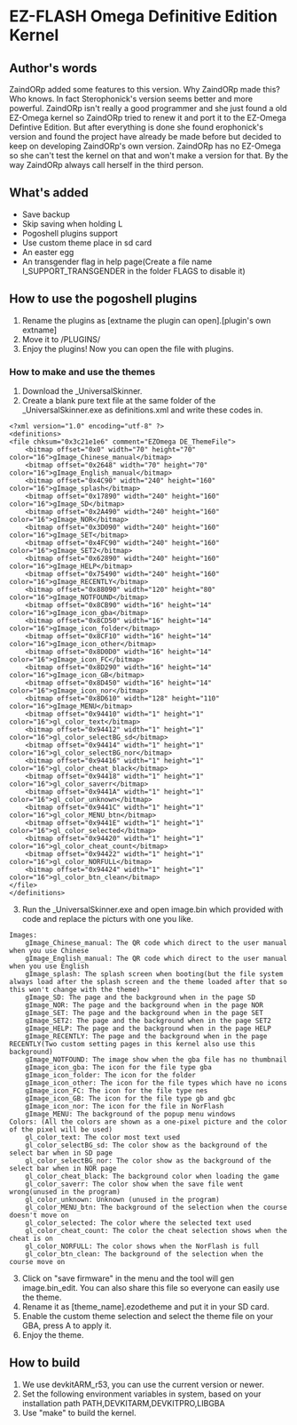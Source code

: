 # EZ-FLASH  Omega Definitive Edition Kernel

## Author's words

ZaindORp added some features to this version.
Why ZaindORp made this? Who knows. In fact Sterophonick's version seems better and more powerful.
ZaindORp isn't really a good programmer and she just found a old EZ-Omega kernel so ZaindORp tried to renew it and port it to the EZ-Omega Defintive Edition.
But after everything is done she found erophonick's version and found the project have already be made before but decided to keep on developing ZaindORp's own version. ZaindORp has no EZ-Omega so she can't test the kernel on that and won't make a version for that.
By the way ZaindORp always call herself in the third person.

## What's added

- Save backup
- Skip saving when holding L
- Pogoshell plugins support
- Use custom theme place in sd card
- An easter egg
- An transgender flag in help page(Create a file name I_SUPPORT_TRANSGENDER in the folder FLAGS to disable it)

## How to use the pogoshell plugins

1. Rename the plugins as [extname the plugin can open].[plugin's own extname]
2. Move it to /PLUGINS/
3. Enjoy the plugins! Now you can open the file with plugins.

### How to make and use the themes

1. Download the _UniversalSkinner.
2. Create a blank pure text file at the same folder of the _UniversalSkinner.exe as definitions.xml and write these codes in.
```
<?xml version="1.0" encoding="utf-8" ?>
<definitions>
<file chksum="0x3c21e1e6" comment="EZOmega DE_ThemeFile">
    <bitmap offset="0x0" width="70" height="70" color="16">gImage_Chinese_manual</bitmap>
    <bitmap offset="0x2648" width="70" height="70" color="16">gImage_English_manual</bitmap>
    <bitmap offset="0x4C90" width="240" height="160" color="16">gImage_splash</bitmap>
    <bitmap offset="0x17890" width="240" height="160" color="16">gImage_SD</bitmap>
    <bitmap offset="0x2A490" width="240" height="160" color="16">gImage_NOR</bitmap>
    <bitmap offset="0x3D090" width="240" height="160" color="16">gImage_SET</bitmap>
    <bitmap offset="0x4FC90" width="240" height="160" color="16">gImage_SET2</bitmap>
    <bitmap offset="0x62890" width="240" height="160" color="16">gImage_HELP</bitmap>
    <bitmap offset="0x75490" width="240" height="160" color="16">gImage_RECENTLY</bitmap>
    <bitmap offset="0x88090" width="120" height="80" color="16">gImage_NOTFOUND</bitmap>
    <bitmap offset="0x8CB90" width="16" height="14" color="16">gImage_icon_gba</bitmap>
    <bitmap offset="0x8CD50" width="16" height="14" color="16">gImage_icon_folder</bitmap>
    <bitmap offset="0x8CF10" width="16" height="14" color="16">gImage_icon_other</bitmap>
    <bitmap offset="0x8D0D0" width="16" height="14" color="16">gImage_icon_FC</bitmap>
    <bitmap offset="0x8D290" width="16" height="14" color="16">gImage_icon_GB</bitmap>
    <bitmap offset="0x8D450" width="16" height="14" color="16">gImage_icon_nor</bitmap>
    <bitmap offset="0x8D610" width="128" height="110" color="16">gImage_MENU</bitmap>
    <bitmap offset="0x94410" width="1" height="1" color="16">gl_color_text</bitmap>
    <bitmap offset="0x94412" width="1" height="1" color="16">gl_color_selectBG_sd</bitmap>
    <bitmap offset="0x94414" width="1" height="1" color="16">gl_color_selectBG_nor</bitmap>
    <bitmap offset="0x94416" width="1" height="1" color="16">gl_color_cheat_black</bitmap>
    <bitmap offset="0x94418" width="1" height="1" color="16">gl_color_saverr</bitmap>
    <bitmap offset="0x9441A" width="1" height="1" color="16">gl_color_unknown</bitmap>
    <bitmap offset="0x9441C" width="1" height="1" color="16">gl_color_MENU_btn</bitmap>
    <bitmap offset="0x9441E" width="1" height="1" color="16">gl_color_selected</bitmap>
    <bitmap offset="0x94420" width="1" height="1" color="16">gl_color_cheat_count</bitmap>
    <bitmap offset="0x94422" width="1" height="1" color="16">gl_color_NORFULL</bitmap>
    <bitmap offset="0x94424" width="1" height="1" color="16">gl_color_btn_clean</bitmap>
</file>
</definitions>
```
3. Run the _UniversalSkinner.exe and open image.bin which provided with code and replace the picturs with one you like.
```
Images:
	gImage_Chinese_manual: The QR code which direct to the user manual when you use Chinese
	gImage_English_manual: The QR code which direct to the user manual when you use English
	gImage_splash: The splash screen when booting(but the file system always load after the splash screen and the theme loaded after that so this won't change with the theme)
	gImage_SD: The page and the background when in the page SD
	gImage_NOR: The page and the background when in the page NOR
	gImage_SET: The page and the background when in the page SET
	gImage_SET2: The page and the background when in the page SET2
	gImage_HELP: The page and the background when in the page HELP
	gImage_RECENTLY: The page and the background when in the page RECENTLY(Two custom setting pages in this kernel also use this background)
	gImage_NOTFOUND: The image show when the gba file has no thumbnail
	gImage_icon_gba: The icon for the file type gba
	gImage_icon_folder: The icon for the folder
	gImage_icon_other: The icon for the file types which have no icons
	gImage_icon_FC: The icon for the file type nes
	gImage_icon_GB: The icon for the file type gb and gbc
	gImage_icon_nor: The icon for the file in NorFlash
	gImage_MENU: The background of the popup menu windows
Colors: (All the colors are shown as a one-pixel picture and the color of the pixel will be used)
	gl_color_text: The color most text used
	gl_color_selectBG_sd: The color show as the background of the select bar when in SD page
	gl_color_selectBG_nor: The color show as the background of the select bar when in NOR page
	gl_color_cheat_black: The background color when loading the game
	gl_color_saverr: The color show when the save file went wrong(unused in the program)
	gl_color_unknown: Unknown (unused in the program)
	gl_color_MENU_btn: The background of the selection when the course doesn't move on
	gl_color_selected: The color where the selected text used
	gl_color_cheat_count: The color the cheat selection shows when the cheat is on
	gl_color_NORFULL: The color shows when the NorFlash is full
	gl_color_btn_clean: The background of the selection when the course move on
```
3. Click on "save firmware" in the menu and the tool will gen image.bin_edit. You can also share this file so everyone can easily use the theme.
4. Rename it as [theme_name].ezodetheme and put it in your SD card.
5. Enable the custom theme selection and select the theme file on your GBA, press A to apply it.
6. Enjoy the theme.

## How to build 

1. We use devkitARM_r53, you can use the current version or newer.
2. Set the following environment variables in system, based on your installation path
		PATH,DEVKITARM,DEVKITPRO,LIBGBA   
3. Use "make" to build the kernel.

